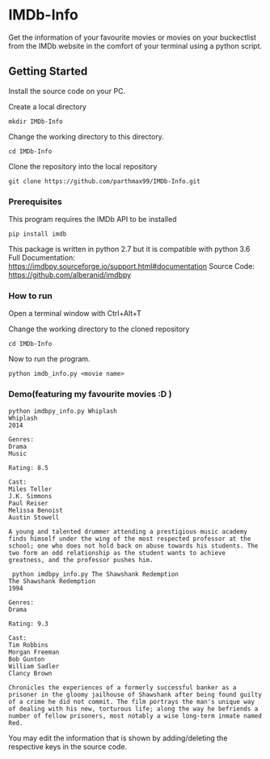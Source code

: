 # IMDb-Info

Get the information of your favourite movies or movies on your buckectlist from the IMDb website in the comfort of your terminal using a python script. 

## Getting Started

Install the source code on your PC.

Create a local directory

```
mkdir IMDb-Info

```
Change the working directory to this directory.

```
cd IMDb-Info

```
Clone the repository into the local repository

```
git clone https://github.com/parthmax99/IMDb-Info.git

```



### Prerequisites

This program requires the IMDb API to be installed

```
pip install imdb

```
This package is written in python 2.7 but it is compatible with python 3.6
Full Documentation: https://imdbpy.sourceforge.io/support.html#documentation
Source Code: https://github.com/alberanid/imdbpy

### How to run
Open a terminal window with Ctrl+Alt+T

Change the working directory to the cloned repository

```
cd IMDb-Info

```
Now to run the program.

```
python imdb_info.py <movie name>

```

### Demo(featuring my favourite movies :D )
```
python imdbpy_info.py Whiplash
Whiplash
2014

Genres: 
Drama
Music

Rating: 8.5

Cast: 
Miles Teller
J.K. Simmons
Paul Reiser
Melissa Benoist
Austin Stowell

A young and talented drummer attending a prestigious music academy finds himself under the wing of the most respected professor at the school; one who does not hold back on abuse towards his students. The two form an odd relationship as the student wants to achieve greatness, and the professor pushes him.

```

```
 python imdbpy_info.py The Shawshank Redemption
The Shawshank Redemption
1994

Genres: 
Drama

Rating: 9.3

Cast: 
Tim Robbins
Morgan Freeman
Bob Gunton
William Sadler
Clancy Brown

Chronicles the experiences of a formerly successful banker as a prisoner in the gloomy jailhouse of Shawshank after being found guilty of a crime he did not commit. The film portrays the man's unique way of dealing with his new, torturous life; along the way he befriends a number of fellow prisoners, most notably a wise long-term inmate named Red.

```

You may edit the information that is shown by adding/deleting the respective keys in the source code.






